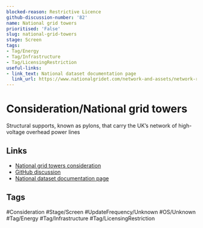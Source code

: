 ```yaml
---
blocked-reason: Restrictive Licence
github-discussion-number: '82'
name: National grid towers
prioritised: 'False'
slug: national-grid-towers
stage: Screen
tags:
- Tag/Energy
- Tag/Infrastructure
- Tag/LicensingRestriction
useful-links:
- link_text: National dataset documentation page
  link_url: https://www.nationalgridet.com/network-and-assets/network-route-maps
---
```


# Consideration/National grid towers

Structural supports, known as pylons, that carry the UK’s network of high-voltage overhead power lines

## Links

* [National grid towers consideration](https://design.planning.data.gov.uk/planning-consideration/national-grid-towers)
* [GitHub discussion](https://github.com/digital-land/data-standards-backlog/discussions/82)
* [National dataset documentation page](https://www.nationalgridet.com/network-and-assets/network-route-maps)

## Tags

#Consideration #Stage/Screen #UpdateFrequency/Unknown #OS/Unknown #Tag/Energy #Tag/Infrastructure #Tag/LicensingRestriction